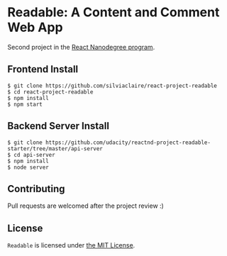 # Readable: A Content and Comment Web App

Second project in the [React Nanodegree program](https://www.udacity.com/course/react-nanodegree--nd019).

## Frontend Install
```
$ git clone https://github.com/silviaclaire/react-project-readable
$ cd react-project-readable
$ npm install
$ npm start
```

## Backend Server Install
```
$ git clone https://github.com/udacity/reactnd-project-readable-starter/tree/master/api-server
$ cd api-server
$ npm install
$ node server
```

## Contributing
Pull requests are welcomed after the project review :)

## License
`Readable` is licensed under [the MIT License](https://opensource.org/licenses/MIT).